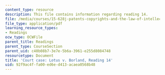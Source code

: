 ```yaml
---
content_type: resource
description: This file contains information regarding reading 14.
file: /media/courses/15-628j-patents-copyrights-and-the-law-of-intellectual-property-spring-2013/92f9ac4ffa00ed6ed413acaea0568b48_MIT15_628JS13_read14.pdf
file_type: application/pdf
learning_resource_types:
- Readings
ocw_type: OCWFile
parent_title: Readings
parent_type: CourseSection
parent_uid: c40b08b7-3e7e-5b6a-3961-e255d8084748
resourcetype: Document
title: 'Court case: Lotus v. Borland, Reading 14'
uid: 92f9ac4f-fa00-ed6e-d413-acaea0568b48
---
```

